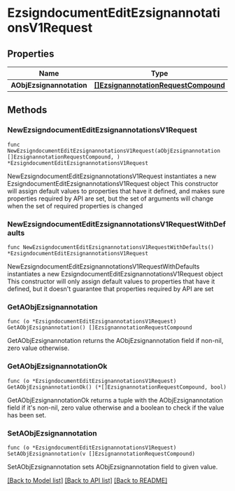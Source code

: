 # EzsigndocumentEditEzsignannotationsV1Request

## Properties

Name | Type | Description | Notes
------------ | ------------- | ------------- | -------------
**AObjEzsignannotation** | [**[]EzsignannotationRequestCompound**](EzsignannotationRequestCompound.md) |  | 

## Methods

### NewEzsigndocumentEditEzsignannotationsV1Request

`func NewEzsigndocumentEditEzsignannotationsV1Request(aObjEzsignannotation []EzsignannotationRequestCompound, ) *EzsigndocumentEditEzsignannotationsV1Request`

NewEzsigndocumentEditEzsignannotationsV1Request instantiates a new EzsigndocumentEditEzsignannotationsV1Request object
This constructor will assign default values to properties that have it defined,
and makes sure properties required by API are set, but the set of arguments
will change when the set of required properties is changed

### NewEzsigndocumentEditEzsignannotationsV1RequestWithDefaults

`func NewEzsigndocumentEditEzsignannotationsV1RequestWithDefaults() *EzsigndocumentEditEzsignannotationsV1Request`

NewEzsigndocumentEditEzsignannotationsV1RequestWithDefaults instantiates a new EzsigndocumentEditEzsignannotationsV1Request object
This constructor will only assign default values to properties that have it defined,
but it doesn't guarantee that properties required by API are set

### GetAObjEzsignannotation

`func (o *EzsigndocumentEditEzsignannotationsV1Request) GetAObjEzsignannotation() []EzsignannotationRequestCompound`

GetAObjEzsignannotation returns the AObjEzsignannotation field if non-nil, zero value otherwise.

### GetAObjEzsignannotationOk

`func (o *EzsigndocumentEditEzsignannotationsV1Request) GetAObjEzsignannotationOk() (*[]EzsignannotationRequestCompound, bool)`

GetAObjEzsignannotationOk returns a tuple with the AObjEzsignannotation field if it's non-nil, zero value otherwise
and a boolean to check if the value has been set.

### SetAObjEzsignannotation

`func (o *EzsigndocumentEditEzsignannotationsV1Request) SetAObjEzsignannotation(v []EzsignannotationRequestCompound)`

SetAObjEzsignannotation sets AObjEzsignannotation field to given value.



[[Back to Model list]](../README.md#documentation-for-models) [[Back to API list]](../README.md#documentation-for-api-endpoints) [[Back to README]](../README.md)


